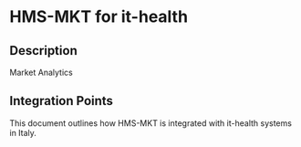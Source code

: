 # HMS-MKT for it-health

## Description

Market Analytics

## Integration Points

This document outlines how HMS-MKT is integrated with it-health systems in Italy.
